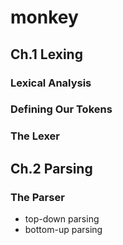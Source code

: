 # monkey

## Ch.1 Lexing
### Lexical Analysis
### Defining Our Tokens
### The Lexer

## Ch.2 Parsing
### The Parser
- top-down parsing 
- bottom-up parsing